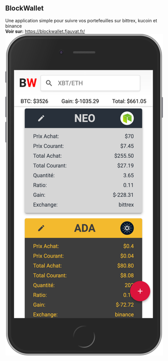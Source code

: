 ## BlockWallet

Une application simple pour suivre vos portefeuilles sur bittrex, kucoin et binance <br/>
**Voir sur:** https://blockwallet.fjauvat.fr/
<img src="./client/public/img/blockwallet.fjauvat.fr.png" width="500"/>
